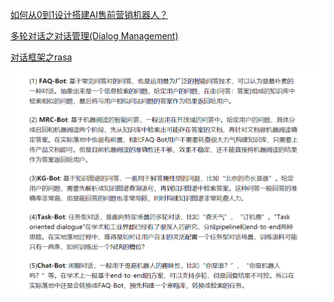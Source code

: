 [如何从0到1设计搭建AI售前营销机器人？](https://www.sohu.com/a/393486542_114819)

[多轮对话之对话管理(Dialog Management)](https://zhuanlan.zhihu.com/p/32716205)

[对话框架之rasa](https://rasa.com/)

![](../../images/chat-bot-1.png)